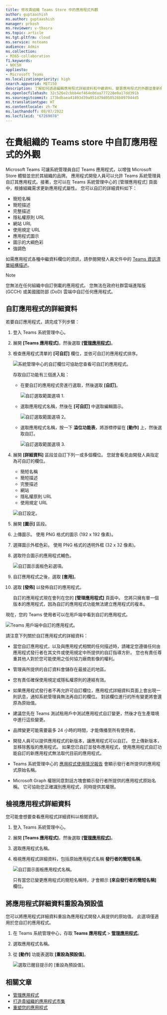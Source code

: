 ```yaml
---
title: 修改貴組織 Teams Store 中的應用程式外觀
author: guptaashish
ms.author: guptaashish
manager: prkosh
ms.reviewer: v-tbasra
ms.topic: article
ms.tgt.pltfrm: cloud
ms.service: msteams
audience: Admin
ms.collection:
- M365-collaboration
f1.keywords:
- NOCSH
appliesto:
- Microsoft Teams
ms.localizationpriority: high
search.appverid: MET150
description: 了解如何透過編輯應用程式詳細資料和中繼資料，變更應用程式的外觀並重新命名應用程式。
ms.openlocfilehash: 32c526e2cbbb4ef464e0daa777228e0a17dd391b
ms.sourcegitcommit: 173bdbaea41893d39a951d79d050526b897044d5
ms.translationtype: HT
ms.contentlocale: zh-TW
ms.lasthandoff: 08/07/2022
ms.locfileid: "67269078"
---
```

# <a name="customize-appearance-of-apps-in-your-organizations-teams-store"></a>在貴組織的 Teams store 中自訂應用程式的外觀

Microsoft Teams 可讓系統管理員自訂 Teams 應用程式，以增強 Microsoft Store 體驗並忠於其組織的品牌。 應用程式開發人員可以允許 Teams 系統管理員自訂其應用程式。接著，您可以在 Teams 系統管理中心的 [管理應用程式] 頁面中，根據組織需求更新應用程式屬性。 您可以自訂的詳細資料如下：

* 簡短名稱
* 簡短描述
* 完整描述
* 隱私權原則 URL
* 網站 URL
* 使用規定 URL
* 應用程式圖示
* 圖示的大綱色彩
* 強調色

如需應用程式各種中繼資料欄位的資訊，請參閱開發人員文件中的 [Teams 資訊清單結構描述](/microsoftteams/platform/resources/schema/manifest-schema)。

> [!NOTE]
> 您無法在任何組織中自訂側載的應用程式。 您無法在政府社群雲端進階版 (GCCH) 或美國國防部 (DoD) 雲端中自訂任何應用程式。

## <a name="customize-details-of-an-app"></a>自訂應用程式的詳細資料

若要自訂應用程式，請完成下列步驟：

1. 登入 Teams 系統管理中心。

1. 展開 **[Teams 應用程式]**，然後選取 **[[管理應用程式]](https://admin.teams.microsoft.com/policies/manage-apps)**。

1. 檢查應用程式清單的 **[可自訂]** 欄位，並依可自訂的應用程式排序。

   ![系統管理中心的自訂欄位可協助您查看可自訂的應用程式。](media/customizable-apps-in-tac.png)

   存取自訂功能有三個進入點：

   * 在要自訂的應用程式旁進行選取，然後選取 **[自訂]**。

     ![自訂選取範圍選項 1.](media/select-app-to-customize1.png)

   * 選取應用程式名稱，然後在 **[可自訂]** 中選取編輯圖示。

     ![自訂選取範圍選項 2。](media/communities-microsoft.png)

   * 選取應用程式名稱，按一下 **溢位功能表**，將游標停留在 **[動作]** 上，然後選取自訂。

     ![自訂選取範圍選項 3.](media/customize-action-menu.png)

1. 展開 **[詳細資料]** 區段並自訂下列一或多個欄位。 您就會看見由開發人員指定為可自訂的欄位。

    * 簡短名稱
    * 簡短描述
    * 完整描述
    * 網站
    * 隱私權原則 URL
    * 使用規定 URL

   ![自訂設定。](media/customize-settings.png)

1. 展開 **[圖示]** 區段。

1. 上傳圖示。 使用 PNG 格式的圖示 (192 x 192 像素)。

1. 選擇圖示外框色彩。 使用 PNG 格式的透明外框 (32 x 32 像素)。

1. 選取符合圖示的應用程式輔色。

   ![自訂圖示面板色彩選項。](media/customize-app-colors.png)

1. 自訂應用程式之後，選取 **[套用]**。

1. 選取 **[發佈]** 以發佈自訂的應用程式。

   自訂的應用程式現在會列在您的 **[管理應用程式]** 頁面中。 您將只擁有單一個版本的應用程式，因為自訂的應用程式功能無法建立應用程式的複本。

現在，您的 Teams 使用者可以在用戶端中看到自訂的應用程式。

   ![Teams 用戶端中自訂的應用程式。](media/contoso-app.png)

請注意下列關於自訂應用程式的詳細資料：

* 當您自訂應用程式，以及與應用程式相關的任何描述時，請確定您遵循任何由應用程式發行者在其文件或使用規定中所提供的自訂指導方針。 您也有責任尊重其他人對於您可能使用之任何協力廠商影像的權利。

* 管理員所提供的自訂資料會儲存在最接近的地區。

* 您有責任確保使用規定或隱私權原則的連結有效。

* 如果應用程式發行者不再允許可自訂欄位，應用程式詳細資料頁面上會出現一則訊息，通知系統管理員無法再自訂的欄位。 對該欄位進行的所有變更將會還原為原始值。

* 建議您先在 Teams 測試租用戶中測試應用程式自訂變更，然後才在生產環境中進行這些變更。

* 品牌變更可能需要最多 24 小時的時間，才能傳播至所有使用者。

* 開發人員可以提供應用程式的新版本，讓應用程式可以自訂。 您上傳新版本，並移除舊版的應用程式。 如果您已自訂並發布應用程式，使用應用程式自訂功能自訂的新應用程式無法取代目前的應用程式。

* Teams 系統管理中心的 [應用程式使用情況報告](teams-analytics-and-reports/app-usage-report.md) 會顯示發行者所提供的應用程式原始名稱。

* Microsoft Graph 權限同意對話方塊會顯示發行者所提供的應用程式原始名稱。 它可協助您正確識別應用程式，同時提供其權限。

## <a name="review-app-details"></a>檢視應用程式詳細資料

您可能會想要查看應用程式詳細資料以檢閱資訊。

1. 登入 Teams 系統管理中心。

1. 展開 **[Teams 應用程式]**，然後選取 **[[管理應用程式]](https://admin.teams.microsoft.com/policies/manage-apps)**。

1. 選取應用程式名稱。

1. 檢視應用程式詳細資料，包括原始應用程式名稱 **發行者的簡短名稱**。

   ![自訂圖示面板應用程式名稱。](media/original-app-version.png)

   只有當您已變更應用程式的簡短名稱時，才會顯示 **[來自發行者的簡短名稱]** 欄位。

## <a name="reset-app-details-to-default-values"></a>將應用程式詳細資料重設為預設值

您可以將應用程式詳細資料重設為應用程式開發人員提供的原始值。 此選項僅適用於您自訂的應用程式。

1. 在 Teams 系統管理中心，存取 **Teams 應用程式** > **[管理應用程式](https://admin.teams.microsoft.com/policies/manage-apps)**。

1. 選取應用程式名稱。

1. 從 **[動作]** 功能表選取 **[重設為預設值]**。

   ![選取已醒目提示的 [重設為預設值]。](media/select-reset.png)

## <a name="related-article"></a>相關文章

* [管理應用程式](manage-apps.md)
* [打造貴組織的應用程式市集](customize-your-app-store.md)
* [重塑您的應用程式](https://techcommunity.microsoft.com/t5/microsoft-teams-blog/rebrand-apps-to-your-own-organization-s-branding-with-app/ba-p/2376296)
